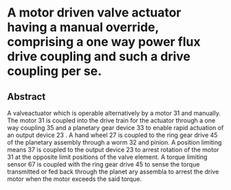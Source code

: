 # A motor driven valve actuator having a manual override, comprising a one way power flux drive coupling and such a drive coupling per se.

## Abstract
A valveactuator which is operable alternatively by a motor 31 and manually. The motor 31 is coupled into the drive train for the actuator through a one way coupling 35 and a planetary gear device 33 to enable rapid actuation of an output device 23 . A hand wheel 27 is coupled to the ring gear drive 45 of the planetary assembly through a worm 32 and pinion. A position limiting means 37 is coupled to the output device 23 to arrest rotation of the motor 31 at the opposite limit positions of the valve element. A torque limiting sensor 67 is coupled with the ring gear drive 45 to sense the torque transmitted or fed back through the planet ary assembla to arrest the drive motor when the motor exceeds the said torque.